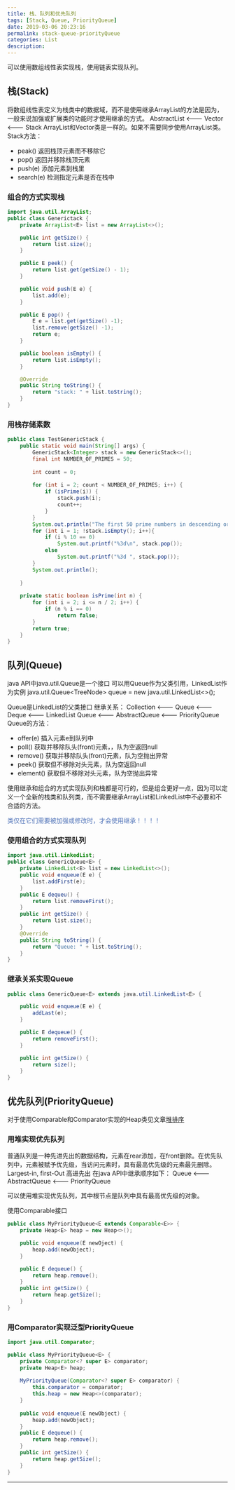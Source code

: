```yaml
---
title: 栈、队列和优先队列
tags: [Stack, Queue, PriorityQueue]
date: 2019-03-06 20:23:16
permalink: stack-queue-priorityQueue
categories: List
description:
---
```

<p class="description">可以使用数组线性表实现栈，使用链表实现队列。</p>


<!-- more -->

## 栈(Stack)
将数组线性表定义为栈类中的数据域，而不是使用继承ArrayList的方法是因为，一般来说加强或扩展类的功能时才使用继承的方式。
AbstractList <--- Vector <--- Stack
ArrayList和Vector类是一样的。如果不需要同步使用ArrayList类。
Stack方法：
- peak() 返回栈顶元素而不移除它
- pop()  返回并移除栈顶元素
- push(e) 添加元素到栈里
- search(e) 检测指定元素是否在栈中

### 组合的方式实现栈
```java GenericStack.java
import java.util.ArrayList;
public class Generictack {
    private ArrayList<E> list = new ArrayList<>();

    public int getSize() {
        return list.size();
    }

    public E peek() {
        return list.get(getSize() - 1);
    }

    public void push(E e) {
        list.add(e);
    }

    public E pop() {
        E e = list.get(getSize() -1);
        list.remove(getSize() -1);
        return e;
    }

    public boolean isEmpty() {
        return list.isEmpty();
    }

    @Override
    public String toString() {
        return "stack: " + list.toString();
    }
}
```

### 用栈存储素数
```java TestGenericStack.java
public class TestGenericStack {
    public static void main(String[] args) {
        GenericStack<Integer> stack = new GenericStack<>();
        final int NUMBER_OF_PRIMES = 50;
        
        int count = 0;
        
        for (int i = 2; count < NUMBER_OF_PRIMES; i++) {
            if (isPrime(i)) {
                stack.push(i);
                count++;
            }
        }
        System.out.println("The first 50 prime numbers in descending order: ");
        for (int i = 1; !stack.isEmpty(); i++){
            if (i % 10 == 0)
                System.out.printf("%3d\n", stack.pop());
            else
                System.out.printf("%3d ", stack.pop());
        }
        System.out.println();
        
    }
    
    private static boolean isPrime(int n) {
        for (int i = 2; i <= n / 2; i++) {
            if (n % i == 0)
                return false;
        }
        return true;
    }
}

```

## 队列(Queue)
java API中java.util.Queue是一个接口
可以用Queue作为父类引用，LinkedList作为实例
java.util.Queue<TreeNode<E>> queue = new java.util.LinkedList<>();

Queue是LinkedList的父类接口
继承关系：
Collection <--- Queue <--- Deque <--- LinkedList
                Queue <--- AbstractQueue <--- PriorityQueue 
Queue的方法：
- offer(e) 插入元素e到队列中
- poll() 获取并移除队头(front)元素，，队为空返回null
- remove() 获取并移除队头(front)元素，队为空抛出异常
- peek() 获取但不移除对头元素，队为空返回null
- element() 获取但不移除对头元素，队为空抛出异常

使用继承和组合的方式实现队列和栈都是可行的，但是组合更好一点，因为可以定义一个全新的栈类和队列类，而不需要继承ArrayList和LinkedList中不必要和不合适的方法。

<span style="color:#5073b8;">类仅在它们需要被加强或修改时，才会使用继承！！！！</span>

### 使用组合的方式实现队列

```java 组合的方式实现Queue
import java.util.LinkedList;
public class GenericQueue<E> {
    private LinkedList<E> list = new LinkedList<>();
    public void enqueue(E e) {
        list.addFirst(e);
    }
    public E dequeu() {
        return list.removeFirst();
    }
    public int getSize() {
        return list.size();
    }
    @Override
    public String toString() {
        return "Queue: " + list.toString();
    }
}
```

### 继承关系实现Queue

```java 继承关系实现Queue
public class GenericQueue<E> extends java.util.LinkedList<E> {

    public void enqueue(E e) {
        addLast(e);
    }

    public E dequeue() {
        return removeFirst();
    }

    public int getSize() {
        return size();
    }
}
```

## 优先队列(PriorityQueue)
对于使用Comparable和Comparator实现的Heap类见文章[堆排序](https://blogs.rhsphere.com/leetcode/2019/03/14/heap-sort.html)

### 用堆实现优先队列

普通队列是一种先进先出的数据结构，元素在rear添加，在front删除。在优先队列中，元素被赋予优先级，当访问元素时，具有最高优先级的元素最先删除。
Largest-in, first-Out 高进先出
在java API中继承顺序如下：
Queue <--- AbstractQueue <--- PriorityQueue 

可以使用堆实现优先队列，其中根节点是队列中具有最高优先级的对象。

使用Comparable接口

```java 用Comparable实现泛型PriorityQueue
public class MyPriorityQueue<E extends Comparable<E>> {
    private Heap<E> heap = new Heap<>();

    public void enqueue(E newOject) {
        heap.add(newObject);
    }

    public E dequeue() {
        return heap.remove();
    }
    public int getSize() {
        return heap.getSize();
    }
}
```

### 用Comparator实现泛型PriorityQueue

```java 用Comparator实现泛型PriorityQueue
import java.util.Comparator;

public class MyPriorityQueue<E> {
    private Comparator<? super E> comparator;
    private Heap<E> heap;
    
    MyPriorityQueue(Comparator<? super E> comparator) {
        this.comparator = comparator;
        this.heap = new Heap<>(comparator);
    }
    
    public void enqueue(E newObject) {
        heap.add(newObject);
    }
    public E dequeue() {
        return heap.remove();
    }
    public int getSize() {
        return heap.getSize();
    }
}
```

<hr />